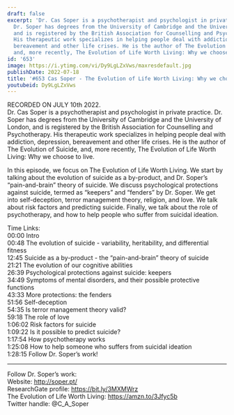 ```yaml
---
draft: false
excerpt: 'Dr. Cas Soper is a psychotherapist and psychologist in private practice.
  Dr. Soper has degrees from the University of Cambridge and the University of London,
  and is registered by the British Association for Counselling and Psychotherapy.
  His therapeutic work specializes in helping people deal with addiction, depression,
  bereavement and other life crises. He is the author of The Evolution of Suicide,
  and, more recently, The Evolution of Life Worth Living: Why we choose to live.'
id: '653'
image: https://i.ytimg.com/vi/Dy9LgLZxVws/maxresdefault.jpg
publishDate: 2022-07-18
title: '#653 Cas Soper - The Evolution of Life Worth Living: Why we choose to live'
youtubeid: Dy9LgLZxVws
---
```

<div class="timelinks">

RECORDED ON JULY 10th 2022.  
Dr. Cas Soper is a psychotherapist and psychologist in private practice. Dr. Soper has degrees from the University of Cambridge and the University of London, and is registered by the British Association for Counselling and Psychotherapy. His therapeutic work specializes in helping people deal with addiction, depression, bereavement and other life crises. He is the author of The Evolution of Suicide, and, more recently, The Evolution of Life Worth Living: Why we choose to live.

In this episode, we focus on The Evolution of Life Worth Living. We start by talking about the evolution of suicide as a by-product, and Dr. Soper’s “pain-and-brain” theory of suicide. We discuss psychological protections against suicide, termed as “keepers” and “fenders” by Dr. Soper. We get into self-deception, terror management theory, religion, and love. We talk about risk factors and predicting suicide. Finally, we talk about the role of psychotherapy, and how to help people who suffer from suicidal ideation.

Time Links:  
<time>00:00</time> Intro  
<time>00:48</time> The evolution of suicide - variability, heritability, and differential fitness  
<time>12:45</time> Suicide as a by-product - the “pain-and-brain” theory of suicide  
<time>21:21</time> The evolution of our cognitive abilities  
<time>26:39</time> Psychological protections against suicide: keepers  
<time>34:49</time> Symptoms of mental disorders, and their possible protective functions  
<time>43:33</time> More protections: the fenders  
<time>51:56</time> Self-deception  
<time>54:35</time> Is terror management theory valid?  
<time>59:18</time> The role of love  
<time>1:06:02</time> Risk factors for suicide  
<time>1:09:22</time> Is it possible to predict suicide?  
<time>1:17:54</time> How psychotherapy works  
<time>1:25:08</time> How to help someone who suffers from suicidal ideation  
<time>1:28:15</time> Follow Dr. Soper’s work!

---

Follow Dr. Soper’s work:  
Website: http://soper.pt/  
ResearchGate profile: https://bit.ly/3MXMWrz  
The Evolution of Life Worth Living: https://amzn.to/3Jfyc5b  
Twitter handle: @C_A_Soper
</div>

